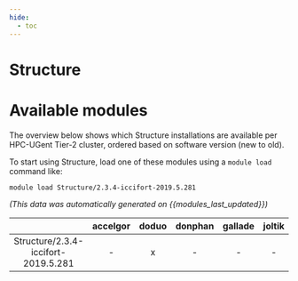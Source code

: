 ```yaml
---
hide:
  - toc
---
```


Structure
=========

# Available modules


The overview below shows which Structure installations are available per HPC-UGent Tier-2 cluster, ordered based on software version (new to old).

To start using Structure, load one of these modules using a `module load` command like:

```shell
module load Structure/2.3.4-iccifort-2019.5.281
```

*(This data was automatically generated on {{modules_last_updated}})*  

| |accelgor|doduo|donphan|gallade|joltik|shinx|
| :---: | :---: | :---: | :---: | :---: | :---: | :---: |
|Structure/2.3.4-iccifort-2019.5.281|-|x|-|-|-|-|
